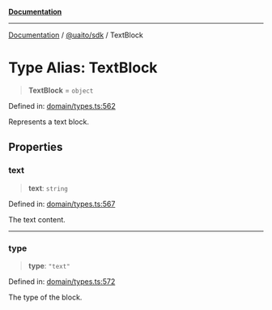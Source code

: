[**Documentation**](../../../README.md)

***

[Documentation](../../../README.md) / [@uaito/sdk](../README.md) / TextBlock

# Type Alias: TextBlock

> **TextBlock** = `object`

Defined in: [domain/types.ts:562](https://github.com/elribonazo/uaito/blob/0785510d8ad92c6f9514ad770b3e81162500e4a0/packages/sdk/src/domain/types.ts#L562)

Represents a text block.

## Properties

### text

> **text**: `string`

Defined in: [domain/types.ts:567](https://github.com/elribonazo/uaito/blob/0785510d8ad92c6f9514ad770b3e81162500e4a0/packages/sdk/src/domain/types.ts#L567)

The text content.

***

### type

> **type**: `"text"`

Defined in: [domain/types.ts:572](https://github.com/elribonazo/uaito/blob/0785510d8ad92c6f9514ad770b3e81162500e4a0/packages/sdk/src/domain/types.ts#L572)

The type of the block.
